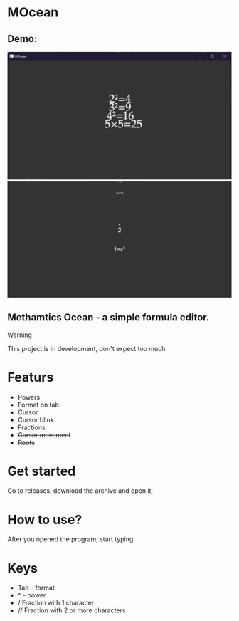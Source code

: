 # MOcean

## Demo:
![Image](image.png)
![Image](image-1.png)

## Methamtics Ocean - a simple formula editor.


> [!WARNING]
> This project is in development, don't expect too much

# Featurs

- Powers
- Format on tab
- Cursor
- Cursor blink
- Fractions
- ~~Cursor movement~~
- ~~Roots~~

# Get started
Go to releases, download the archive and open it.

# How to use?
After you opened the program, start typing.

# Keys
- Tab - format
- ^ - power
- / Fraction with 1 character
- // Fraction with 2 or more characters